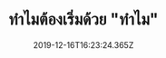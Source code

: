 ---
title: 'ทำไมต้องเริ่มด้วย "ทำไม"'
description: ''
date: '2019-12-16T16:23:24.365Z'
coverImage: 'ทำไมต้องเริ่มด้วย-ทำไม-cover-image.jpg'
bookCover: 'ทำไมต้องเริ่มด้วย-ทำไม-book-cover.jpg'
tags: ['เล่าหนังสือ']
draft: true
---